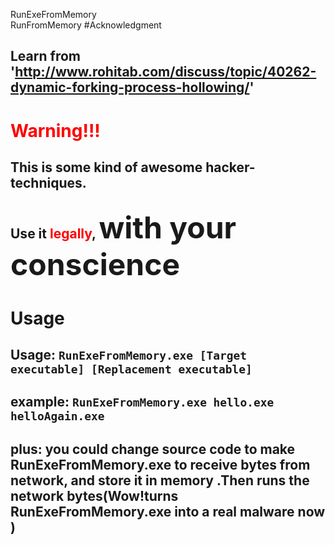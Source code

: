 RunExeFromMemory  
RunFromMemory 
#Acknowledgment
## Learn from 'http://www.rohitab.com/discuss/topic/40262-dynamic-forking-process-hollowing/'
#  <font color=red>Warning!!!</font>
## This is some kind of awesome hacker-techniques.
## Use it <font color=red>legally</font>, <font size=7> **with your conscience** </font>

# Usage
## Usage: ` RunExeFromMemory.exe [Target executable] [Replacement executable]  `
## example: ` RunExeFromMemory.exe hello.exe  helloAgain.exe ` 
## plus: you could change source code to make  RunExeFromMemory.exe to receive bytes from network, and store it in memory .Then runs the network bytes(Wow!turns RunExeFromMemory.exe  into a real malware now )
